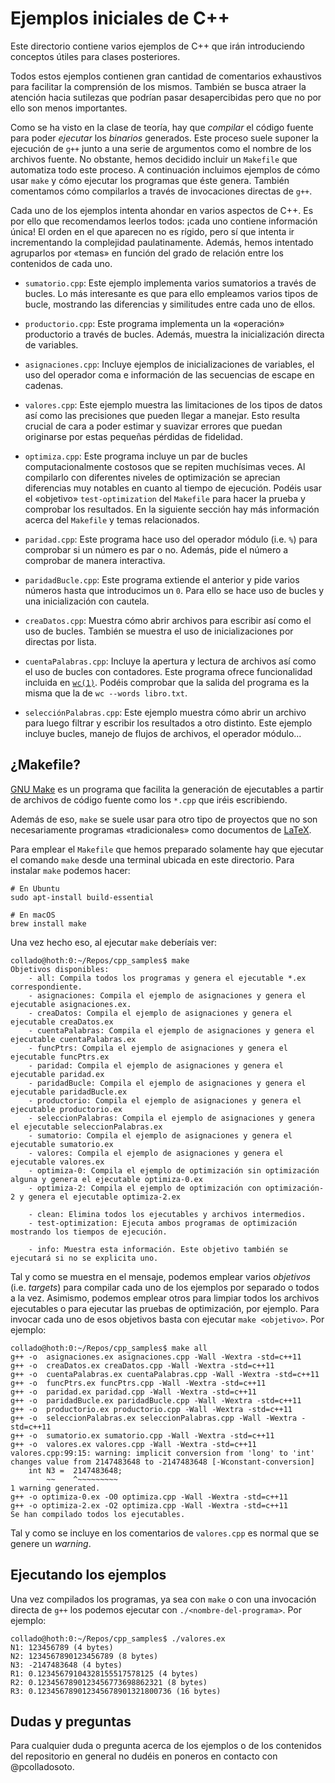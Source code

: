 # Ejemplos iniciales de C++
Este directorio contiene varios ejemplos de C++ que irán introduciendo conceptos útiles para
clases posteriores.

Todos estos ejemplos contienen gran cantidad de comentarios exhaustivos para facilitar la
comprensión de los mismos. También se busca atraer la atención hacia sutilezas que podrían
pasar desapercibidas pero que no por ello son menos importantes.

Como se ha visto en la clase de teoría, hay que *compilar* el código fuente para poder
*ejecutar* los *binarios* generados. Este proceso suele suponer la ejecución de `g++`
junto a una serie de argumentos como el nombre de los archivos fuente. No obstante,
hemos decidido incluir un `Makefile` que automatiza todo este proceso. A continuación
incluimos ejemplos de cómo usar `make` y cómo ejecutar los programas que éste genera.
También comentamos cómo compilarlos a través de invocaciones directas de `g++`.

Cada uno de los ejemplos intenta ahondar en varios aspectos de C++. Es por ello que recomendamos
leerlos todos: ¡cada uno contiene información única! El orden en el que aparecen no es rígido,
pero sí que intenta ir incrementando la complejidad paulatinamente. Además, hemos intentado
agruparlos por «temas» en función del grado de relación entre los contenidos de cada uno.

- `sumatorio.cpp`: Este ejemplo implementa varios sumatorios a través de bucles. Lo más interesante
es que para ello empleamos varios tipos de bucle, mostrando las diferencias y similitudes entre cada
uno de ellos.

- `productorio.cpp`: Este programa implementa un la «operación» productorio a través de bucles. Además,
muestra la inicialización directa de variables.

- `asignaciones.cpp`: Incluye ejemplos de inicializaciones de variables, el uso del operador
coma e información de las secuencias de escape en cadenas.

- `valores.cpp`: Este ejemplo muestra las limitaciones de los tipos de datos así como las precisiones
que pueden llegar a manejar. Esto resulta crucial de cara a poder estimar y suavizar errores que puedan
originarse por estas pequeñas pérdidas de fidelidad.

- `optimiza.cpp`: Este programa incluye un par de bucles computacionalmente costosos que se
repiten muchísimas veces. Al compilarlo con diferentes niveles de optimización se aprecian
diferencias muy notables en cuanto al tiempo de ejecución. Podéis usar el «objetivo» `test-optimization`
del `Makefile` para hacer la prueba y comprobar los resultados. En la siguiente sección hay
más información acerca del `Makefile` y temas relacionados.

- `paridad.cpp`: Este programa hace uso del operador módulo (i.e. `%`) para comprobar si un número
es par o no. Además, pide el número a comprobar de manera interactiva.

- `paridadBucle.cpp`: Este programa extiende el anterior y pide varios números hasta que introducimos
un `0`. Para ello se hace uso de bucles y una inicialización con cautela.

- `creaDatos.cpp`: Muestra cómo abrir archivos para escribir así como el uso de bucles. También
se muestra el uso de inicializaciones por directas por lista.

- `cuentaPalabras.cpp`: Incluye la apertura y lectura de archivos así como el uso de bucles con
contadores. Este programa ofrece funcionalidad incluida en
[`wc(1)`](https://www.man7.org/linux/man-pages/man1/wc.1.html). Podéis comprobar que la salida del
programa es la misma que la de `wc --words libro.txt`.

- `selecciónPalabras.cpp`: Este ejemplo muestra cómo abrir un archivo para luego filtrar y escribir
los resultados a otro distinto. Este ejemplo incluye bucles, manejo de flujos de archivos, el operador
módulo...

## ¿Makefile?
[GNU Make](https://www.gnu.org/software/make/) es un programa que facilita la generación de
ejecutables a partir de archivos de código fuente como los `*.cpp` que iréis escribiendo.

Además de eso, `make` se suele usar para otro tipo de proyectos que no son necesariamente
programas «tradicionales» como documentos de [LaTeX](https://www.latex-project.org).

Para emplear el `Makefile` que hemos preparado solamente hay que ejecutar el comando
`make` desde una terminal ubicada en este directorio. Para instalar `make` podemos hacer:

    # En Ubuntu
    sudo apt-install build-essential

    # En macOS
    brew install make

Una vez hecho eso, al ejecutar `make` deberíais ver:

    collado@hoth:0:~/Repos/cpp_samples$ make
    Objetivos disponibles:
        - all: Compila todos los programas y genera el ejecutable *.ex correspondiente.
        - asignaciones: Compila el ejemplo de asignaciones y genera el ejecutable asignaciones.ex.
        - creaDatos: Compila el ejemplo de asignaciones y genera el ejecutable creaDatos.ex
        - cuentaPalabras: Compila el ejemplo de asignaciones y genera el ejecutable cuentaPalabras.ex
        - funcPtrs: Compila el ejemplo de asignaciones y genera el ejecutable funcPtrs.ex
        - paridad: Compila el ejemplo de asignaciones y genera el ejecutable paridad.ex
        - paridadBucle: Compila el ejemplo de asignaciones y genera el ejecutable paridadBucle.ex
        - productorio: Compila el ejemplo de asignaciones y genera el ejecutable productorio.ex
        - seleccionPalabras: Compila el ejemplo de asignaciones y genera el ejecutable seleccionPalabras.ex
        - sumatorio: Compila el ejemplo de asignaciones y genera el ejecutable sumatorio.ex
        - valores: Compila el ejemplo de asignaciones y genera el ejecutable valores.ex
        - optimiza-0: Compila el ejemplo de optimización sin optimización alguna y genera el ejecutable optimiza-0.ex
        - optimiza-2: Compila el ejemplo de optimización con optimización-2 y genera el ejecutable optimiza-2.ex

        - clean: Elimina todos los ejecutables y archivos intermedios.
        - test-optimization: Ejecuta ambos programas de optimización mostrando los tiempos de ejecución.

        - info: Muestra esta información. Este objetivo también se ejecutará si no se explicita uno.

Tal y como se muestra en el mensaje, podemos emplear varios *objetivos* (i.e. *targets*) para compilar
cada uno de los ejemplos por separado o todos a la vez. Asimismo, podemos emplear otros para limpiar todos
los archivos ejecutables o para ejecutar las pruebas de optimización, por ejemplo. Para invocar cada uno
de esos objetivos basta con ejecutar `make <objetivo>`. Por ejemplo:

    collado@hoth:0:~/Repos/cpp_samples$ make all
    g++ -o  asignaciones.ex asignaciones.cpp -Wall -Wextra -std=c++11
    g++ -o  creaDatos.ex creaDatos.cpp -Wall -Wextra -std=c++11
    g++ -o  cuentaPalabras.ex cuentaPalabras.cpp -Wall -Wextra -std=c++11
    g++ -o  funcPtrs.ex funcPtrs.cpp -Wall -Wextra -std=c++11
    g++ -o  paridad.ex paridad.cpp -Wall -Wextra -std=c++11
    g++ -o  paridadBucle.ex paridadBucle.cpp -Wall -Wextra -std=c++11
    g++ -o  productorio.ex productorio.cpp -Wall -Wextra -std=c++11
    g++ -o  seleccionPalabras.ex seleccionPalabras.cpp -Wall -Wextra -std=c++11
    g++ -o  sumatorio.ex sumatorio.cpp -Wall -Wextra -std=c++11
    g++ -o  valores.ex valores.cpp -Wall -Wextra -std=c++11
    valores.cpp:99:15: warning: implicit conversion from 'long' to 'int' changes value from 2147483648 to -2147483648 [-Wconstant-conversion]
        int N3 =  2147483648;
            ~~    ^~~~~~~~~~
    1 warning generated.
    g++ -o optimiza-0.ex -O0 optimiza.cpp -Wall -Wextra -std=c++11
    g++ -o optimiza-2.ex -O2 optimiza.cpp -Wall -Wextra -std=c++11
    Se han compilado todos los ejecutables.

Tal y como se incluye en los comentarios de `valores.cpp` es normal que se genere un *warning*.

## Ejecutando los ejemplos
Una vez compilados los programas, ya sea con `make` o con una invocación directa de `g++` los podemos ejecutar
con `./<nombre-del-programa>`. Por ejemplo:

    collado@hoth:0:~/Repos/cpp_samples$ ./valores.ex 
    N1: 123456789 (4 bytes)
    N2: 1234567890123456789 (8 bytes)
    N3: -2147483648 (4 bytes)
    R1: 0.12345679104328155517578125 (4 bytes)
    R2: 0.1234567890123456773698862321 (8 bytes)
    R3: 0.123456789012345678901321800736 (16 bytes)

## Dudas y preguntas
Para cualquier duda o pregunta acerca de los ejemplos o de los contenidos del repositorio en general
no dudéis en poneros en contacto con @pcolladosoto.
